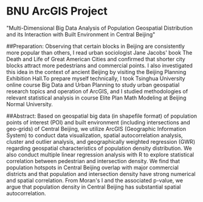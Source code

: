 # BNU ArcGIS Project
"Multi-Dimensional Big Data Analysis of Population Geospatial Distribution and its Interaction with Built Environment in Central Beijing"

##Preparation:
Observing that certain blocks in Beijing are consistently more popular than others, I read urban sociologist Jane Jacobs' book The Death and Life of Great American Cities and confirmed that shorter city blocks attract more pedestrians and commercial points. I also investigated this idea in the context of ancient Beijing by visiting the Beijing Planning Exhibition Hall.To prepare myself technically, I took Tsinghua University online course Big Data and Urban Planning to study urban geospatial research topics and operation of ArcGIS, and I studied methodologies of relevant statistical analysis in course Elite Plan Math Modeling at Beijing Normal University.

##Abstract:
Based on geospatial big data (in shapefile format) of population points of interest (POI) and built environment (including intersections and geo-grids) of Central Beijing, we utilize ArcGIS (Geographic Information System) to conduct data visualization, spatial autocorrelation analysis, cluster and outlier analysis, and geographically weighted regression (GWR) regarding geospatial characteristics of population density distribution. We also conduct multiple linear regression analysis with R to explore statistical correlation between pedestrian and intersection density.
We find that population hotspots in Central Beijing overlap with major commercial districts and that population and intersection density have strong numerical and spatial correlation. From Moran's I and the associated p-value, we argue that population density in Central Beijing has substantial spatial autocorrelation.
